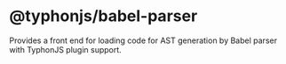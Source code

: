 # @typhonjs/babel-parser
Provides a front end for loading code for AST generation by Babel parser with TyphonJS plugin support.
